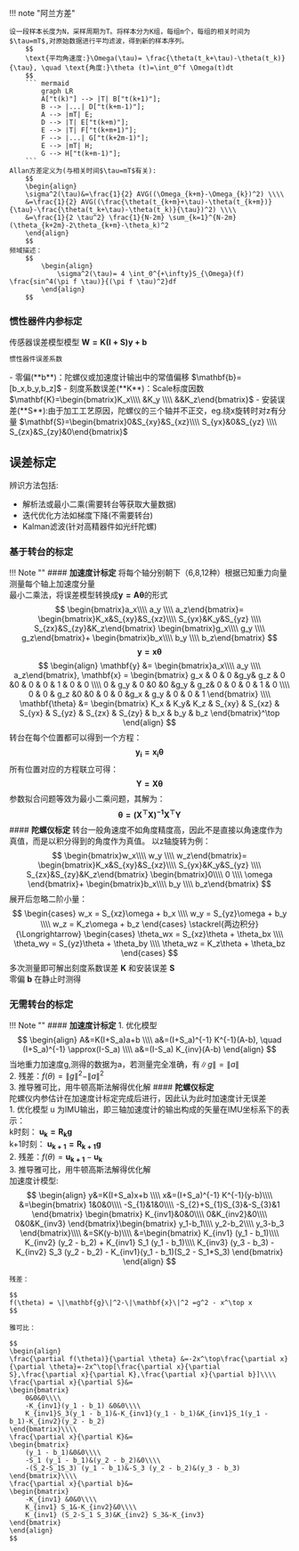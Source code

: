 
!!! note "阿兰方差"

    设一段样本长度为N，采样周期为T。将样本分为K组，每组m个，每组的相关时间为$\tau=mT$,对原始数据进行平均滤波，得到新的样本序列。
        $$
        \text{平均角速度:}\Omega(\tau)= \frac{\theta(t_k+\tau)-\theta(t_k)}{\tau}, \quad \text{角度:}\theta (t)=\int_0^f \Omega(t)dt
        $$
        ``` mermaid
            graph LR
            A["t(k)"] --> |T| B["t(k+1)"];
            B --> |...| D["t(k+m-1)"];
            A --> |mT| E;
            D --> |T| E["t(k+m)"];
            E --> |T| F["t(k+m+1)"];
            F --> |...| G["t(k+2m-1)"];
            E --> |mT| H;
            G --> H["t(k+m-1)"];
        ```
    Allan方差定义为(与相关时间$\tau=mT$有关):
        $$
        \begin{align}
        \sigma^2(\tau)&=\frac{1}{2} AVG((\Omega_{k+m}-\Omega_{k})^2) \\\\
        &=\frac{1}{2} AVG((\frac{\theta(t_{k+m}+\tau)-\theta(t_{k+m})}{\tau}-\frac{\theta(t_k+\tau)-\theta(t_k)}{\tau})^2) \\\\
        &=\frac{1}{2 \tau^2} \frac{1}{N-2m} \sum_{k=1}^{N-2m} (\theta_{k+2m}-2\theta_{k+m}-\theta_k)^2
        \end{align}
        $$
    频域描述：
        $$
            \begin{align}
                \sigma^2(\tau)= 4 \int_0^{+\infty}S_{\Omega}(f) \frac{sin^4(\pi f \tau)}{(\pi f \tau)^2}df
            \end{align}
        $$

### 惯性器件内参标定

传感器误差模型模型 $\mathbf{W=K(I+S)y+b}$

```markdown title=""
惯性器件误差系数
```
<div class="result" markdown>
- 零偏(**b**)：陀螺仪或加速度计输出中的常值偏移  
$\mathbf{b}=[b_x,b_y,b_z]$
- 刻度系数误差(**K**)：Scale标度因数  
$\mathbf{K}=\begin{bmatrix}K_x\\\\ &K_y \\\\ &&K_z\end{bmatrix}$
- 安装误差(**S**):由于加工工艺原因，陀螺仪的三个轴并不正交，eg.绕x旋转时对z有分量  
$\mathbf{S}=\begin{bmatrix}0&S_{xy}&S_{xz}\\\\ S_{yx}&0&S_{yz} \\\\ S_{zx}&S_{zy}&0\end{bmatrix}$
</div>

## 误差标定

辨识方法包括: 

- 解析法或最小二乘(需要转台等获取大量数据)
- 迭代优化方法如梯度下降(不需要转台)
- Kalman滤波(针对高精器件如光纤陀螺)

### 基于转台的标定
!!! Note ""
    #### **加速度计标定**
    将每个轴分别朝下（6,8,12种）根据已知重力向量测量每个轴上加速度分量  
    最小二乘法，将误差模型转换成$\mathbf{y=A\theta}$的形式
    $$
    \begin{bmatrix}a_x\\\\ a_y \\\\ a_z\end{bmatrix}=
    \begin{bmatrix}K_x&S_{xy}&S_{xz}\\\\ S_{yx}&K_y&S_{yz} \\\\ S_{zx}&S_{zy}&K_z\end{bmatrix}
    \begin{bmatrix}g_x\\\\ g_y \\\\ g_z\end{bmatrix}+
    \begin{bmatrix}b_x\\\\ b_y \\\\ b_z\end{bmatrix}
    $$
    $$
    \mathbf{y=x\theta}
    $$
    $$
    \begin{align}
    \mathbf{y} &= \begin{bmatrix}a_x\\\\ a_y \\\\ a_z\end{bmatrix}, 
    \mathbf{x} = \begin{bmatrix} g_x & 0   & 0   &g_y& g_z & 0  &0   & 0  & 0   & 1 & 0 & 0 \\\\ 
                    0   & g_y & 0   &0  &0    &g_y & g_z& 0  & 0   & 0 & 1 & 0 \\\\ 
                    0   & 0   & g_z &0  &0    & 0  & 0  &g_x & g_y & 0 & 0 & 1
    \end{bmatrix} \\\\
    \mathbf{\theta} &= \begin{bmatrix} K_x &  K_y&  K_z & S_{xy} & S_{xz} & S_{yx} & S_{yz} & S_{zx} & S_{zy} & b_x & b_y & b_z \end{bmatrix}^\top
    \end{align}
    $$
    转台在每个位置都可以得到一个方程：
    $$
    \mathbf{y_i=x_i\theta}
    $$
    所有位置对应的方程联立可得：
    $$
    \mathbf{Y=X\theta}
    $$
    参数拟合问题等效为最小二乘问题，其解为：
    $$
    \mathbf{\theta=(X^\top X)^{-1} X^\top Y}
    $$
    #### **陀螺仪标定**
    转台一般角速度不如角度精度高，因此不是直接以角速度作为真值，而是以积分得到的角度作为真值。
    以z轴旋转为例：
    $$
    \begin{bmatrix}w_x\\\\ w_y \\\\ w_z\end{bmatrix}=
    \begin{bmatrix}K_x&S_{xy}&S_{xz}\\\\ S_{yx}&K_y&S_{yz} \\\\ S_{zx}&S_{zy}&K_z\end{bmatrix}
    \begin{bmatrix}0\\\\ 0 \\\\ \omega \end{bmatrix}+
    \begin{bmatrix}b_x\\\\ b_y \\\\ b_z\end{bmatrix}
    $$
    展开后忽略二阶小量：  
    $$
        \begin{cases}
                w_x = S_{xz}\omega + b_x \\\\
                w_y = S_{yz}\omega + b_y \\\\
                w_z = K_z\omega + b_z
        \end{cases}
        \stackrel{两边积分}{\Longrightarrow}
        \begin{cases}
                \theta_wx = S_{xz}\theta + \theta_bx \\\\
                \theta_wy = S_{yz}\theta + \theta_by \\\\
                \theta_wz = K_z\theta + \theta_bz
        \end{cases}
    $$
    多次测量即可解出刻度系数误差 **K** 和安装误差 **S**  
    零偏 **b** 在静止时测得

### 无需转台的标定
!!! Note ""
    #### **加速度计标定**
    1. 优化模型
    $$
    \begin{align}
    A&=K(I+S_a)a+b \\\\
    a&=(I+S_a)^{-1} K^{-1}(A-b), \quad (I+S_a)^{-1} \approx(I-S_a) \\\\
    a&=(I-S_a) K_{inv}(A-b) 
    \end{align}
    $$
    当地重力加速度g,测得的数据为a，若测量完全准确，有$\|g\| = \|a\|$  
    2. 残差：$f(\theta)= \|g\|^2 - \|a\|^2$  
    3. 推导雅可比，用牛顿高斯法解得优化解
    #### **陀螺仪标定**  
    陀螺仪内参估计在加速度计标定完成后进行，因此认为此时加速度计无误差  
    1. 优化模型
    u 为IMU输出，即三轴加速度计的输出构成的矢量在IMU坐标系下的表示：  
    k时刻： $\mathbf{u_{k}=R_{k}g}$  
    k+1时刻： $\mathbf{u_{k+1}=R_{k+1}g}$  
    2. 残差：$f(\theta)= \mathbf{u_{k+1}} - \mathbf{u_{k}}$  
    3. 推导雅可比，用牛顿高斯法解得优化解   
    加速度计模型: 
    $$
    \begin{align}
    y&=K(I+S_a)x+b \\\\
    x&=(I+S_a)^{-1} K^{-1}(y-b)\\\\
    &=\begin{bmatrix}
    1&0&0\\\\
    -S_{1}&1&0\\\\
    -S_{2}+S_{1}S_{3}&-S_{3}&1
    \end{bmatrix} \begin{bmatrix}
    K_{inv1}&0&0\\\\
    0&K_{inv2}&0\\\\
    0&0&K_{inv3}
    \end{bmatrix}\begin{bmatrix}
    y_1-b_1\\\\
    y_2-b_2\\\\
    y_3-b_3
    \end{bmatrix}\\\\
    &=SK(y-b)\\\\
    &=\begin{bmatrix}
	K_{inv1} (y_1 - b_1)\\\\
	K_{inv2} (y_2 - b_2) + K_{inv1} S_1 (y_1 - b_1)\\\\
	K_{inv3} (y_3 - b_3) - K_{inv2} S_3 (y_2 - b_2) - K_{inv1}(y_1 - b_1)(S_2 - S_1*S_3)
	\end{bmatrix}
    \end{align}
    $$

    残差：  

    $$
    f(\theta) = \|\mathbf{g}\|^2-\|\mathbf{x}\|^2 =g^2 - x^\top x
    $$

    雅可比：

    $$
    \begin{align}
    \frac{\partial f(\theta)}{\partial \theta} &=-2x^\top\frac{\partial x}{\partial \theta}=-2x^\top[\frac{\partial x}{\partial S},\frac{\partial x}{\partial K},\frac{\partial x}{\partial b}]\\\\
	\frac{\partial x}{\partial S}&=
	\begin{bmatrix}
		0&0&0\\\\
		-K_{inv1}(y_1 - b_1) &0&0\\\\
		K_{inv1}S_3(y_1 - b_1)&-K_{inv1}(y_1 - b_1)&K_{inv1}S_1(y_1 - b_1)-K_{inv2}(y_2 - b_2)
	\end{bmatrix}\\\\
	\frac{\partial x}{\partial K}&=
	\begin{bmatrix}
		(y_1 - b_1)&0&0\\\\
		-S_1 (y_1 - b_1)&(y_2 - b_2)&0\\\\
		-(S_2-S_1S_3) (y_1 - b_1)&-S_3 (y_2 - b_2)&(y_3 - b_3)
	\end{bmatrix}\\\\
	\frac{\partial x}{\partial b}&=
	\begin{bmatrix}
		-K_{inv1} &0&0\\\\
		K_{inv1} S_1&-K_{inv2}&0\\\\
		K_{inv1} (S_2-S_1 S_3)&K_{inv2} S_3&-K_{inv3}
	\end{bmatrix}
    \end{align}
    $$



